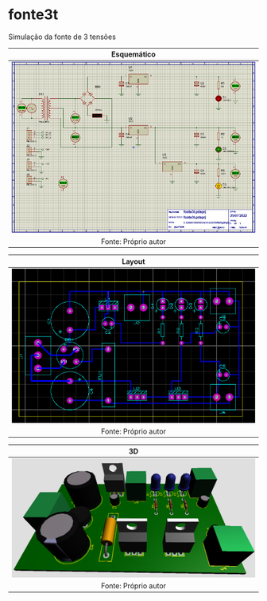 # fonte3t


Simulação da fonte de 3 tensões

|</center>**Esquemático**</center>|
|:---:|
| ![esquematico](https://github.com/vyniexec/fonte3t/blob/main/Esquemático.PNG) |
| Fonte: Próprio autor |

|</center>**Layout**</center>|
|:---:|
| ![Layout](https://github.com/vyniexec/fonte3t/blob/main/Layout.PNG) |
| Fonte: Próprio autor |


|</center>**3D**</center>|
|:---:|
| ![3D](https://github.com/vyniexec/fonte3t/blob/main/3D.PNG) |
| Fonte: Próprio autor |
